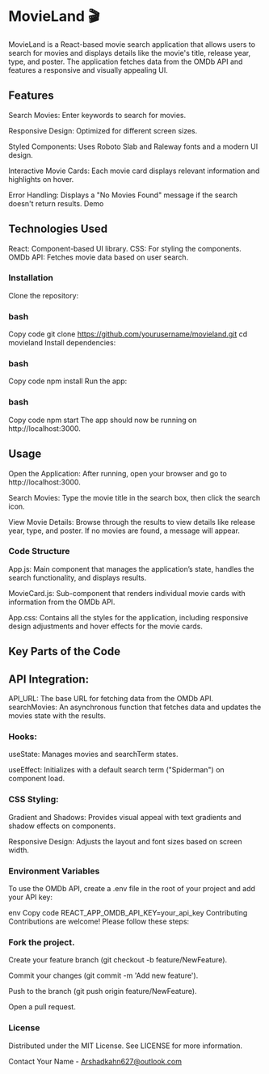 # MovieLand 🎬
MovieLand is a React-based movie search application that allows users to search for movies and displays details like the movie's title, release year, type, and poster. The application fetches data from the OMDb API and features a responsive and visually appealing UI.

## Features
Search Movies: Enter keywords to search for movies.

Responsive Design: Optimized for different screen sizes.

Styled Components: Uses Roboto Slab and Raleway fonts and a modern UI design.

Interactive Movie Cards: Each movie card displays relevant information and highlights on hover.

Error Handling: Displays a "No Movies Found" message if the search doesn't return results.
Demo


## Technologies Used
React: Component-based UI library.
CSS: For styling the components.
OMDb API: Fetches movie data based on user search.
### Installation
Clone the repository:

### bash

Copy code
git clone https://github.com/yourusername/movieland.git
cd movieland
Install dependencies:

### bash

Copy code
npm install
Run the app:

### bash

Copy code
npm start
The app should now be running on http://localhost:3000.

## Usage
Open the Application: After running, open your browser and go to http://localhost:3000.

Search Movies: Type the movie title in the search box, then click the search icon.

View Movie Details: Browse through the results to view details like release year, type, and poster. If no movies are found, a message will appear.
### Code Structure
App.js: Main component that manages the application’s state, handles the search functionality, and displays results.

MovieCard.js: Sub-component that renders individual movie cards with information from the OMDb API.

App.css: Contains all the styles for the application, including responsive design adjustments and hover effects for the movie cards.
## Key Parts of the Code
## API Integration:
API_URL: The base URL for fetching data from the OMDb API.
searchMovies: An asynchronous function that fetches data and updates the movies state with the results.
### Hooks:


useState: Manages movies and searchTerm states.

useEffect: Initializes with a default search term ("Spiderman") on component load.
### CSS Styling:


Gradient and Shadows: Provides visual appeal with text gradients and shadow effects on components.

Responsive Design: Adjusts the layout and font sizes based on screen width.

### Environment Variables
To use the OMDb API, create a .env file in the root of your project and add your API key:

env
Copy code
REACT_APP_OMDB_API_KEY=your_api_key
Contributing
Contributions are welcome! Please follow these steps:

### Fork the project.
Create your feature branch (git checkout -b feature/NewFeature).

Commit your changes (git commit -m 'Add new feature').

Push to the branch (git push origin feature/NewFeature).

Open a pull request.
### License
Distributed under the MIT License. See LICENSE for more information.

Contact
Your Name - Arshadkahn627@outlook.com
